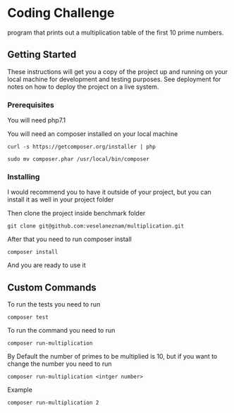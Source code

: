# Coding Challenge

program that prints out a multiplication table of the first 10 prime
numbers.

## Getting Started

These instructions will get you a copy of the project up and running on your local machine for development and testing purposes. See deployment for notes on how to deploy the project on a live system.

### Prerequisites

You will need php7.1 

You will need an composer installed on your local machine

```
curl -s https://getcomposer.org/installer | php
```

```
sudo mv composer.phar /usr/local/bin/composer
```
### Installing

I would recommend you to have it outside of your project, but you can install it as well in your project folder 

Then clone the project inside benchmark folder

```
git clone git@github.com:veselaneznam/multiplication.git
```

After that you need to run composer install
```
composer install
```

And you are ready to use it

## Custom Commands

To run the tests you need to run 
```
composer test
```
To run the command you need to run 
```
composer run-multiplication
```
By Default the number of primes to be multiplied is 10, but if you want to change the number you need to run

```
composer run-multiplication <intger number>
```

Example
```
composer run-multiplication 2
```
